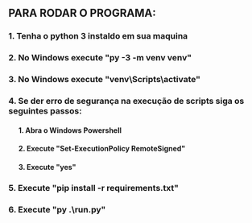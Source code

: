 ## PARA RODAR O PROGRAMA:
### 1. Tenha o python 3 instaldo em sua maquina
### 2. No Windows execute "py -3 -m venv venv"
### 3. No Windows execute "venv\Scripts\activate"
### 4. Se der erro de segurança na execução de scripts siga os seguintes passos:
#### &nbsp;&nbsp;&nbsp;&nbsp;&nbsp;&nbsp;1. Abra o Windows Powershell
#### &nbsp;&nbsp;&nbsp;&nbsp;&nbsp;&nbsp;2. Execute "Set-ExecutionPolicy RemoteSigned"
#### &nbsp;&nbsp;&nbsp;&nbsp;&nbsp;&nbsp;3. Execute "yes"
### 5. Execute "pip install -r requirements.txt"
### 6. Execute "py .\run.py"
